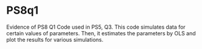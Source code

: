 # PS8q1
Evidence of PS8 Q1
Code used in PS5, Q3. This code simulates data for certain values of parameters. Then, it estimates the parameters by OLS and plot the results for various simulations.
